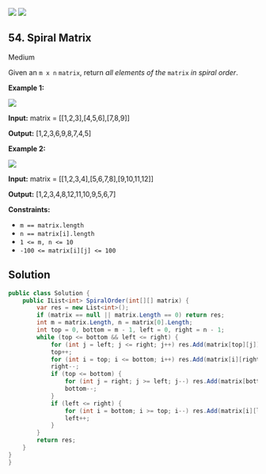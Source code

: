 [![](https://img.shields.io/github/stars/LeetCode-in-Net/LeetCode-in-Net?label=Stars&style=flat-square)](https://github.com/LeetCode-in-Net/LeetCode-in-Net)
[![](https://img.shields.io/github/forks/LeetCode-in-Net/LeetCode-in-Net?label=Fork%20me%20on%20GitHub%20&style=flat-square)](https://github.com/LeetCode-in-Net/LeetCode-in-Net/fork)

## 54\. Spiral Matrix

Medium

Given an `m x n` `matrix`, return _all elements of the_ `matrix` _in spiral order_.

**Example 1:**

![](https://assets.leetcode.com/uploads/2020/11/13/spiral1.jpg)

**Input:** matrix = \[\[1,2,3],[4,5,6],[7,8,9]]

**Output:** [1,2,3,6,9,8,7,4,5] 

**Example 2:**

![](https://assets.leetcode.com/uploads/2020/11/13/spiral.jpg)

**Input:** matrix = \[\[1,2,3,4],[5,6,7,8],[9,10,11,12]]

**Output:** [1,2,3,4,8,12,11,10,9,5,6,7] 

**Constraints:**

*   `m == matrix.length`
*   `n == matrix[i].length`
*   `1 <= m, n <= 10`
*   `-100 <= matrix[i][j] <= 100`

## Solution

```csharp
public class Solution {
    public IList<int> SpiralOrder(int[][] matrix) {
        var res = new List<int>();
        if (matrix == null || matrix.Length == 0) return res;
        int m = matrix.Length, n = matrix[0].Length;
        int top = 0, bottom = m - 1, left = 0, right = n - 1;
        while (top <= bottom && left <= right) {
            for (int j = left; j <= right; j++) res.Add(matrix[top][j]);
            top++;
            for (int i = top; i <= bottom; i++) res.Add(matrix[i][right]);
            right--;
            if (top <= bottom) {
                for (int j = right; j >= left; j--) res.Add(matrix[bottom][j]);
                bottom--;
            }
            if (left <= right) {
                for (int i = bottom; i >= top; i--) res.Add(matrix[i][left]);
                left++;
            }
        }
        return res;
    }
}
}
```